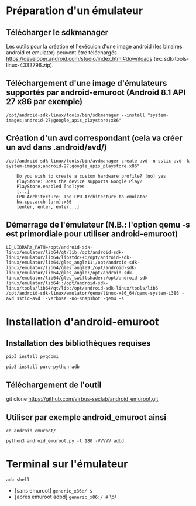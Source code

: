 # Préparation d'un émulateur

## Télécharger le sdkmanager
Les outils pour la création et l'exécuion d'une image android (les binaires android et emulator) peuvent être téléchargés https://developer.android.com/studio/index.html#downloads (ex: sdk-tools-linux-4333796.zip). 


## Téléchargement d'une image d'émulateurs supportés par android-emuroot (Android 8.1 API 27 x86 par exemple)
`/opt/android-sdk-linux/tools/bin/sdkmanager --install "system-images;android-27;google_apis_playstore;x86"`

## Création d'un avd correspondant (cela va créer un avd dans .android/avd/)
`/opt/android-sdk-linux/tools/bin/avdmanager create avd -n sstic-avd -k system-images;android-27;google_apis_playstore;x86"`
        
        Do you wish to create a custom hardware profile? [no] yes
        PlayStore: Does the device supports Google Play?
        PlayStore.enabled [no]:yes
        [...]
        CPU Architecture: The CPU Architecture to emulator
        hw.cpu.arch [arm]:x86
        [enter, enter, enter...]

## Démarrage de l'émulateur (N.B.: l'option qemu -s est primordiale pour utiliser android-emuroot)
`LD_LIBRARY_PATH=/opt/android-sdk-linux/emulator/lib64/qt/lib:/opt/android-sdk-linux/emulator/lib64/libstdc++:/opt/android-sdk-linux/emulator/lib64/gles_angle11:/opt/android-sdk-linux/emulator/lib64/gles_angle9:/opt/android-sdk-linux/emulator/lib64/gles_angle:/opt/android-sdk-linux/emulator/lib64/gles_swiftshader:/opt/android-sdk-linux/emulator/lib64::/opt/android-sdk-linux/tools/lib64/qt/lib:/opt/android-sdk-linux/tools/lib6`
`/opt/android-sdk-linux/emulator/qemu/linux-x86_64/qemu-system-i386 -avd sstic-avd  -verbose -no-snapshot -qemu -s`

# Installation d'android-emuroot

## Installation des bibliothèques requises
`pip3 install pygdbmi`

`pip3 install pure-python-adb`

## Téléchargement de l'outil
git clone https://github.com/airbus-seclab/android_emuroot.git

## Utiliser par exemple android_emuroot ainsi
`cd android_emuroot/`

`python3 android_emuroot.py -t 180 -VVVVV adbd`

# Terminal sur l'émulateur

`adb shell`
- [sans emuroot] `generic_x86:/ $`
- [après emuroot adbd] `generic_x86:/ #` \o/

